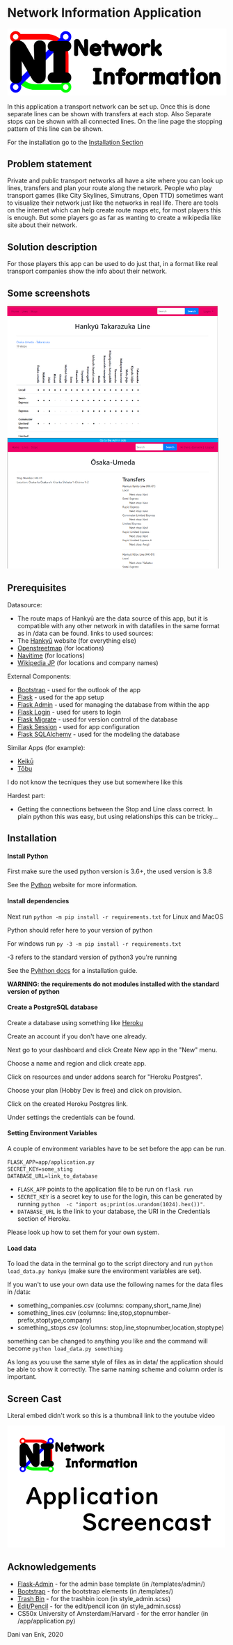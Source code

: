 # Network Information Application

![Logo](doc/NI_logo.svg)

In this application a transport network can be set up. Once this is done separate lines can be shown with transfers at each stop. Also Separate stops can be shown with all connected lines. On the line page the stopping pattern of this line can be shown.

For the installation go to the [Installation Section](#installation)

## Problem statement

Private and public transport networks all have a site where you can look up lines, transfers and plan your route along the network. People who play transport games (like City Skylines, Simutrans, Open TTD) sometimes want to visualize their network just like the networks in real life. There are tools on the internet which can help create route maps etc, for most players this is enough. But some players go as far as wanting to create a wikipedia like site about their network.

## Solution description

For those players this app can be used to do just that, in a format like real transport companies show the info about their network.

## Some screenshots

![Screenshot of Line page](doc/app_screen0.png)
![Screenshot of Stop page (with admin login)](doc/app_screen1.png)

## Prerequisites
Datasource:
* The route maps of Hankyū are the data source of this app, but it is compatible with any other network in with datafiles in the same format as in /data can be found.
links to used sources:
* The [Hankyū](https://www.hankyu.co.jp/station/rosen.html) website (for everything else)
* [Openstreetmap](https://www.openstreetmap.org/) (for locations)
* [Navitime](https://www.navitime.co.jp/) (for locations)
* [Wikipedia JP](https://ja.wikipedia.org/) (for locations and company names)

External Components:
* [Bootstrap](https://getbootstrap.com/)                                - used for the outlook of the app
* [Flask](https://flask.palletsprojects.com/en/1.1.x/)                  - used for the app setup
* [Flask Admin](https://flask-admin.readthedocs.io/en/latest/)          - used for managing the database from within the app
* [Flask Login](https://flask-login.readthedocs.io/en/latest/)          - used for users to login
* [Flask Migrate](https://flask-migrate.readthedocs.io/en/latest/)      - used for version control of the database
* [Flask Session](https://pythonhosted.org/Flask-Session)               - used for app configuration
* [Flask SQLAlchemy](https://flask-sqlalchemy.palletsprojects.com/)     - used for the modeling the database

Similar Apps (for example):
* [Keikū](https://www.keikyu.co.jp/ride/kakueki/)
* [Tōbu](https://railway.tobu.co.jp/guide/line/tojo_line.html)

I do not know the tecniques they use but somewhere like this

Hardest part:
* Getting the connections between the Stop and Line class correct. In plain python this was easy, but using relationships this can be tricky...

## Installation

#### Install Python
First make sure the used python version is 3.6+, the used version is 3.8

See the [Python](https://www.python.org/downloads/) website for more information.

#### Install dependencies
Next run `python -m pip install -r requirements.txt` for Linux and MacOS

Python should refer here to your version of python

For windows run `py -3 -m pip install -r requirements.txt`

-3 refers to the standard version of python3 you're running

See the [Pyhthon docs](https://docs.python.org/3/installing/index.html) for a installation guide.

**WARNING: the requirements do not modules installed with the standard version of python**

#### Create a PostgreSQL database
Create a database using something like [Heroku](https://heroku.com/)

Create an account if you don't have one already.

Next go to your dashboard and click Create New app in the "New" menu.

Choose a name and region and click create app.

Click on resources and under addons search for "Heroku Postgres".

Choose your plan (Hobby Dev is free) and click on provision.

Click on the created Heroku Postgres link.

Under settings the credentials can be found.

#### Setting Environment Variables
A couple of environment variables have to be set before the app can be run.

    FLASK_APP=app/application.py
    SECRET_KEY=some_sting
    DATABASE_URL=link_to_database

* `FLASK_APP` points to the application file to be run on `flask run`
* `SECRET_KEY` is a secret key to use for the login, this can be generated by running `python  -c "import os;print(os.urandom(1024).hex())"`.
* `DATABASE_URL` is the link to your database, the URI in the Credentials section of Heroku.

Please look up how to set them for your own system.

#### Load data
To load the data in the terminal go to the script directory and run `python load_data.py hankyu` (make sure the environment variables are set).

If you wan't to use your own data use the following names for the data files in /data:
* something_companies.csv   (columns: company,short_name,line)
* something_lines.csv       (columns: line,stop,stopnumber-prefix,stoptype,company)
* something_stops.csv       (columns: stop,line,stopnumber,location,stoptype)

something can be changed to anything you like and the command will become `python load_data.py something`

As long as you use the same style of files as in data/ the application should be able to show it correctly.
The same naming scheme and column order is important.

## Screen Cast
Literal embed didn't work so this is a thumbnail link to the youtube video


[![Link to video of Screen Cast](doc/thumbnail.png)](http://www.youtube.com/watch?v=lgFgQpXRvLE "Screen Cast")

## Acknowledgements

* [Flask-Admin](https://github.com/flask-admin/flask-admin)                         - for the admin base template (in /templates/admin/)
* [Bootstrap](https://getbootstrap.com/)                                            - for the bootstrap elements (in /templates/)
* [Trash Bin](https://pixabay.com/vectors/flat-icon-material-design-1298035/)       - for the trashbin icon (in style_admin.scss)
* [Edit/Pencil](https://pixabay.com/vectors/edit-icon-pencil-icon-pencil-2375785/)  - for the edit/pencil icon (in style_admin.scss)
* CS50x University of Amsterdam/Harvard                                             - for the error handler (in /app/application.py)

Dani van Enk, 2020